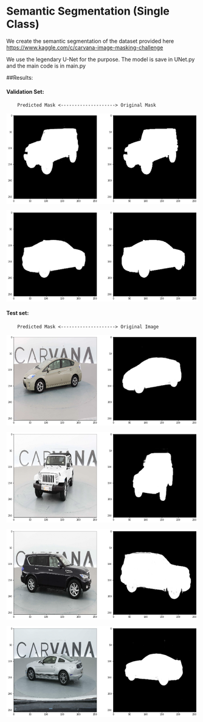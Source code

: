 # Semantic Segmentation (Single Class)

We create the semantic segmentation of the dataset provided here https://www.kaggle.com/c/carvana-image-masking-challenge
  

We use the legendary U-Net for the purpose.
The model is save in UNet.py and the main code is in main.py

##Results:
#### Validation Set:
        Predicted Mask <--------------------> Original Mask
![alt text](Images/val1.png)

![alt text](Images/val2.png)

#### Test set:
        Predicted Mask <--------------------> Original Image
![alt text](Images/test1.png)

![alt text](Images/test2.png)

![alt text](Images/test3.png)

![alt text](Images/test4.png)




